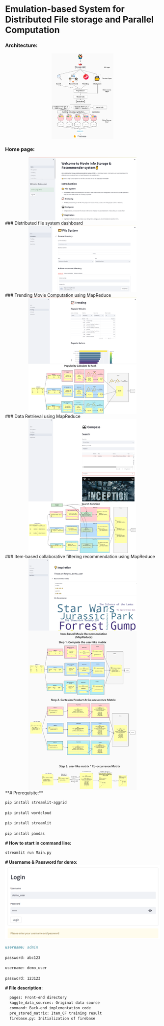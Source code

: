 # Emulation-based System for Distributed File storage and Parallel Computation

### Architecture:
<div style="text-align: center">
<img src="./tutorial/architecture.png" width=40% align=center />
</div>

### Home page:
<div style="text-align: center">
<img src="./tutorial/mainpage.png" width=70% align=center />
</div>
### Distributed file system dashboard
<div style="text-align: center">
<img src="./tutorial/filesystem.png" width=70% align=center />
</div>
### Trending Movie Computation using MapReduce
<div style="text-align: center">
<img src="./tutorial/trending.png" width=70% align=center />
<img src="./tutorial/trending_mapreduce.png" width=70% align=center />
</div>
### Data Retrieval using MapReduce
<div style="text-align: center">
<img src="./tutorial/search.png" width=70% align=center />
<img src="./tutorial/search_mapreduce.png" width=70% align=center />
</div>
### Item-based collaborative filtering recommendation using MapReduce
<div style="text-align: center">
<img src="./tutorial/recommend.png" width=70% align=center />
<img src="./tutorial/recommend_mapreduce.jpg" width=70% align=center />
</div>
**# Prerequisite:**

```bash
pip install streamlit-aggrid

pip install wordcloud

pip install streamlit

pip install pandas
```

**# How to start in command line:**

```python
streamlit run Main.py 
```

**# Username & Password for demo:**
![](tutorial\login.png)

```markdown
username: admin 

password: abc123

username: demo_user

password: 123123
```

**# File description:**

```markdown
  pages: Front-end directory
  kaggle_data_sources: Original data source
  command: Back-end implementation code
  pre_stored_matrix: Item_CF training result
  firebase.py: Initialization of firebase
```
